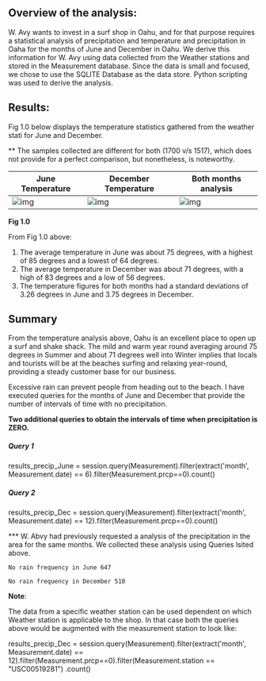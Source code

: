## **Overview of the analysis:** 

W. Avy wants to invest in a surf shop in Oahu,  and for that purpose requires a statistical analysis of precipitation and temperature and precipitation in Oaha for the months of June and December in Oahu. We derive this information for W. Avy using data collected from the Weather stations and stored in the Measurement database. Since the data is small and focused, we chose to use the SQLITE Database as the data store. Python scripting was used to derive the analysis. 

## **Results:** 

Fig 1.0 below displays the temperature statistics gathered from the weather stati for  June and December.

** The samples collected are different for both (1700 v/s 1517), which does not provide for a perfect comparison, but nonetheless,  is noteworthy.

| June  Temperature                                            | December Temperature                                         | Both months analysis                                         |
| ------------------------------------------------------------ | ------------------------------------------------------------ | ------------------------------------------------------------ |
| ![img](file:///C:/Users/Exceed/AppData/Local/Temp/msohtmlclip1/01/clip_image002.gif) | ![img](file:///C:/Users/Exceed/AppData/Local/Temp/msohtmlclip1/01/clip_image004.gif) | ![img](file:///C:/Users/Exceed/AppData/Local/Temp/msohtmlclip1/01/clip_image006.gif) |

**Fig 1.0**

From Fig 1.0 above:

1. The average temperature in June was about 75 degrees, with a highest of 85 degrees and a lowest of 64 degrees.
2. The average temperature in December was about 71 degrees, with a high of 83 degrees and a low of 56 degrees.
3. The temperature figures for both months had a standard deviations of 3.26 degrees in June and 3.75 degrees in December.

## Summary

From the temperature analysis above, Oahu is an excellent place to open up a surf and shake shack. The mild and warm year round averaging around  75 degrees in Summer and about 71 degrees well into Winter  implies that locals and tourists will be at the beaches surfing and relaxing year-round, providing a steady customer base for our business.

Excessive rain can prevent people from heading out to the beach. I have executed queries for the months of June and December that provide the number of intervals of time with no precipitation.

**Two additional queries to obtain the intervals of time when precipitation is ZERO.**

##### Query 1

results_precip_June = session.query(Measurement).filter(extract('month', Measurement.date) == 6).filter(Measurement.prcp==0).count()

##### Query 2

results_precip_Dec = session.query(Measurement).filter(extract('month', Measurement.date) == 12).filter(Measurement.prcp==0).count()

*** W. Abvy had previously requested a analysis of the precipitation in the area for the same months. We collected these analysis using Queries lsited above. 

```
No rain frequency in June 647
```

```
No rain frequency in December 510
```

**Note**:

The data from a specific weather station can be used dependent on which Weather station is applicable to the shop. In that case both the queries above would be augmented with the measurement station to look like: 

results_precip_Dec = session.query(Measurement).filter(extract('month', Measurement.date) == 12).filter(Measurement.prcp==0).filter(Measurement.station == "USC00519281") .count()